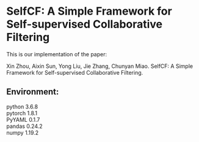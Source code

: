 # SelfCF: A Simple Framework for Self-supervised Collaborative Filtering

This is our implementation of the paper:

Xin Zhou, Aixin Sun, Yong Liu, Jie Zhang, Chunyan Miao. SelfCF: A Simple Framework for Self-supervised Collaborative Filtering. 


## Environment:  

python	3.6.8  
pytorch	1.8.1  
PyYAML	0.1.7  
pandas	0.24.2  
numpy 1.19.2  




